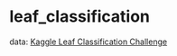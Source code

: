 # leaf_classification

data: [Kaggle Leaf Classification Challenge](https://www.kaggle.com/c/leaf-classification/data)
